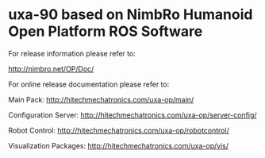 uxa-90 based on NimbRo Humanoid Open Platform ROS Software
========================================

For release information please refer to:

http://nimbro.net/OP/Doc/

For online release documentation please refer to:

Main Pack: http://hitechmechatronics.com/uxa-op/main/

Configuration Server: http://hitechmechatronics.com/uxa-op/server-config/

Robot Control: http://hitechmechatronics.com/uxa-op/robotcontrol/

Visualization Packages: http://hitechmechatronics.com/uxa-op/vis/




